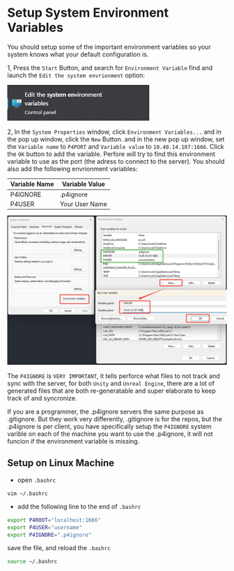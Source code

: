# Setup System Environment Variables

You should setup some of the important environment variables so your system knows what your default configuration is.

1, Press the ```Start``` Button, and search for ```Environment Variable``` find and launch the ```Edit the system envrionment``` option:

<img src="../Assets/EditEnvironmentVarIcon.png">

2, In the ```System Properties``` window, click ```Environment Variables...``` and in the pop up window, click the ```New``` Button. and in the new pop up window, set the ```Variable name``` to ```P4PORT``` and ```Variable value``` to ```10.40.14.107:1666```. Click the ```OK``` button to add the variable. Perfore will try to find this environment variable to use as the port (the adress to connect to the server). You should also add the following envrionment variables:

|  Variable Name | Variable Value |
|----------------|----------------|
| P4IGNORE       | .p4ignore      |
| P4USER         | Your User Name |

<img src="../Assets/P4SystemEnv.png">

The ```P4IGNORE``` is ```VERY IMPORTANT```, it tells perforce what files to not track and sync with the server, for both ```Unity``` and ```Unreal Engine```, there are a lot of generated files that are both re-generatable and super elaborate to keep track of and syncronize. 

If you are a programmer, the .p4ignore servers the same purpose as .gitignore. But they work very differently, .gitignore is for the repos, but the .p4ignore is per client, you have specifically setup the ```P4IGNORE``` system varible on each of the machine you want to use the .p4ignore, it will not funcion if the environment variable is missing.

## Setup on Linux Machine

* open ```.bashrc```
```
vim ~/.bashrc
```

* add the following line to the end of ```.bashrc```
```sh
export P4ROOT="localhost:1666"
export P4USER="username"
export P4IGNORE=".p4ignore"
```
save the file, and reload the ```.bashrc```
```sh
source ~/.bashrc
```